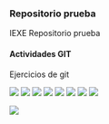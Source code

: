 ### Repositorio prueba

IEXE Repositorio prueba

#### Actividades GIT

Ejercicios de git

![](https://drive.google.com/file/d/19i1Ww0ZgbLZyYF9jA3wQgLByJ59i5rca/view?usp=sharing)
![](https://drive.google.com/file/d/1WhAtVux82Ilqu6TR8JGGSBHqtVTD0BRt/view?usp=sharing)
![](https://drive.google.com/file/d/137J8W7GQsfXhHh0uArgLDUhwoBWgubSm/view?usp=sharing)
![](https://drive.google.com/file/d/1F0nmsa2I8ktx5pDo_-DZYCGTVu9DrCyc/view?usp=sharing)
![](https://drive.google.com/file/d/1fpIRtX8MFo_QXPeCBxuOZlOdxkuwhlPR/view?usp=sharing)
![](https://drive.google.com/file/d/1eg7HqEWRFGprCWX7vPmJLcmqk9P81rMA/view?usp=sharing)
![](https://drive.google.com/file/d/1P8RH2Q1j9tr1tnZa5WWOhoB5Tcz241aX/view?usp=sharing)
![](https://drive.google.com/file/d/1N4JovDOsdhlmS6XbcA4KouiCAMyY7Jg5/view?usp=sharing)

![](https://drive.google.com/file/d/1e3J7YJd_1SxjWjUckbP5shub7CG1UGt1/view?usp=sharing)